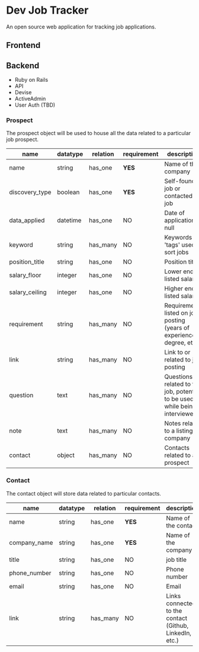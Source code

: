 # Dev Job Tracker

An open source web application for tracking job applications.

## Frontend


## Backend
- Ruby on Rails
 - API
 - Devise
 - ActiveAdmin
 - User Auth (TBD)

### Prospect
The prospect object will be used to house all the data related to a particular
job prospect.

| name | datatype | relation | requirement | description |
| --- | --- | --- | --- | --- |
| name | string | has_one | **YES** | Name of the company |
| discovery_type | boolean | has_one | **YES** | Self-found job or contacted by job |
| data_applied | datetime | has_one | NO | Date of application or null |
| keyword | string | has_many | NO | Keywords or 'tags' used to sort jobs |
| position_title | string | has_one | NO | Position title |
| salary_floor | integer | has_one | NO | Lower end of listed salary |
| salary_ceiling | integer | has_one | NO | Higher end of listed salary |
| requirement | string | has_many | NO | Requirements listed on job posting (years of experience, degree, etc.) |
| link | string | has_many | NO | Link to or related to job posting |
| question | text | has_many | NO | Questions related to the job, potential to be used while being interviewed |
| note | text | has_many | NO | Notes related to a listing or company |
| contact | object | has_many | NO | Contacts related to a prospect |

### Contact
The contact object will store data related to particular contacts.

| name | datatype | relation | requirement | description |
| --- | --- | --- | --- | --- |
| name | string | has_one | **YES** | Name of the contact |
| company_name | string | has_one | **YES** | Name of the company |
| title | string | has_one | NO | job title |
| phone_number | string | has_one | NO | Phone number |
| email | string | has_one | NO | Email |
| link | string | has_many | NO | Links connected to the contact (Github, LinkedIn, etc.) |
